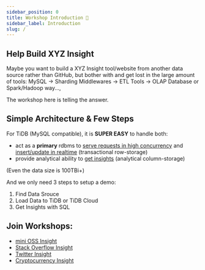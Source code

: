 ```yaml
---
sidebar_position: 0
title: Workshop Introduction 🔧
sidebar_label: Introduction
slug: /
---
```


## Help Build XYZ Insight

Maybe you want to build a XYZ Insight tool/website from another data source rather than GitHub, but bother with and get lost in the large amount of tools: MySQL -> Sharding Middlewares -> ETL Tools -> OLAP Database or Spark/Hadoop  way...,

The workshop here is telling the answer.


## Simple Architecture & Few Steps

For TiDB (MySQL compatible), it is **SUPER EASY** to handle both:
* act as a **primary** rdbms to <u>serve requests in high concurrency</u> and <u>insert/update in realtime</u> (transactional row-storage)
* provide analytical ability to <u>get insights</u> (analytical column-storage)

(Even the data size is 100TBi+)

And we only need 3 steps to setup a demo:
1. Find Data Srouce
2. Load Data to TiDB or TiDB Cloud
3. Get Insights with SQL

## Join Workshops:

* [mini OSS Insight](/workshop/mini-oss-insight)
* [Stack Overflow Insight](/workshop/stack-overflow-insight)
* [Twitter Insight](/workshop/twitter-insight)
* [Cryptocurrency Insight](/workshop/cryptocurrency-insight)
